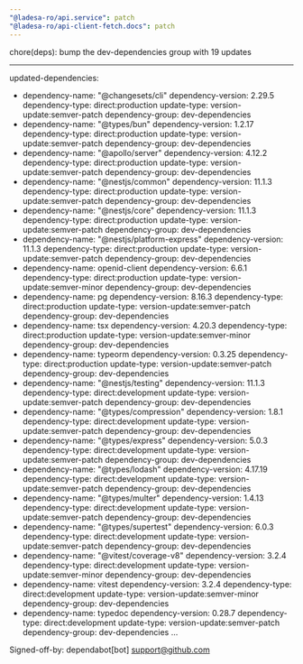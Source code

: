 ```yaml
---
"@ladesa-ro/api.service": patch
"@ladesa-ro/api-client-fetch.docs": patch
---
```


chore(deps): bump the dev-dependencies group with 19 updates

---
updated-dependencies:
- dependency-name: "@changesets/cli"
  dependency-version: 2.29.5
  dependency-type: direct:production
  update-type: version-update:semver-patch
  dependency-group: dev-dependencies
- dependency-name: "@types/bun"
  dependency-version: 1.2.17
  dependency-type: direct:production
  update-type: version-update:semver-patch
  dependency-group: dev-dependencies
- dependency-name: "@apollo/server"
  dependency-version: 4.12.2
  dependency-type: direct:production
  update-type: version-update:semver-patch
  dependency-group: dev-dependencies
- dependency-name: "@nestjs/common"
  dependency-version: 11.1.3
  dependency-type: direct:production
  update-type: version-update:semver-patch
  dependency-group: dev-dependencies
- dependency-name: "@nestjs/core"
  dependency-version: 11.1.3
  dependency-type: direct:production
  update-type: version-update:semver-patch
  dependency-group: dev-dependencies
- dependency-name: "@nestjs/platform-express"
  dependency-version: 11.1.3
  dependency-type: direct:production
  update-type: version-update:semver-patch
  dependency-group: dev-dependencies
- dependency-name: openid-client
  dependency-version: 6.6.1
  dependency-type: direct:production
  update-type: version-update:semver-minor
  dependency-group: dev-dependencies
- dependency-name: pg
  dependency-version: 8.16.3
  dependency-type: direct:production
  update-type: version-update:semver-patch
  dependency-group: dev-dependencies
- dependency-name: tsx
  dependency-version: 4.20.3
  dependency-type: direct:production
  update-type: version-update:semver-minor
  dependency-group: dev-dependencies
- dependency-name: typeorm
  dependency-version: 0.3.25
  dependency-type: direct:production
  update-type: version-update:semver-patch
  dependency-group: dev-dependencies
- dependency-name: "@nestjs/testing"
  dependency-version: 11.1.3
  dependency-type: direct:development
  update-type: version-update:semver-patch
  dependency-group: dev-dependencies
- dependency-name: "@types/compression"
  dependency-version: 1.8.1
  dependency-type: direct:development
  update-type: version-update:semver-patch
  dependency-group: dev-dependencies
- dependency-name: "@types/express"
  dependency-version: 5.0.3
  dependency-type: direct:development
  update-type: version-update:semver-patch
  dependency-group: dev-dependencies
- dependency-name: "@types/lodash"
  dependency-version: 4.17.19
  dependency-type: direct:development
  update-type: version-update:semver-patch
  dependency-group: dev-dependencies
- dependency-name: "@types/multer"
  dependency-version: 1.4.13
  dependency-type: direct:development
  update-type: version-update:semver-patch
  dependency-group: dev-dependencies
- dependency-name: "@types/supertest"
  dependency-version: 6.0.3
  dependency-type: direct:development
  update-type: version-update:semver-patch
  dependency-group: dev-dependencies
- dependency-name: "@vitest/coverage-v8"
  dependency-version: 3.2.4
  dependency-type: direct:development
  update-type: version-update:semver-minor
  dependency-group: dev-dependencies
- dependency-name: vitest
  dependency-version: 3.2.4
  dependency-type: direct:development
  update-type: version-update:semver-minor
  dependency-group: dev-dependencies
- dependency-name: typedoc
  dependency-version: 0.28.7
  dependency-type: direct:development
  update-type: version-update:semver-patch
  dependency-group: dev-dependencies
...

Signed-off-by: dependabot[bot] <support@github.com>

